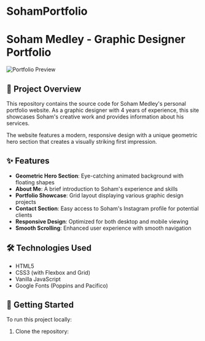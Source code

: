 # SohamPortfolio
# Soham Medley - Graphic Designer Portfolio

![Portfolio Preview](https://placeholder.com/1200x630)

## 🎨 Project Overview

This repository contains the source code for Soham Medley's personal portfolio website. As a graphic designer with 4 years of experience, this site showcases Soham's creative work and provides information about his services.

The website features a modern, responsive design with a unique geometric hero section that creates a visually striking first impression.

## ✨ Features

- **Geometric Hero Section**: Eye-catching animated background with floating shapes
- **About Me**: A brief introduction to Soham's experience and skills
- **Portfolio Showcase**: Grid layout displaying various graphic design projects
- **Contact Section**: Easy access to Soham's Instagram profile for potential clients
- **Responsive Design**: Optimized for both desktop and mobile viewing
- **Smooth Scrolling**: Enhanced user experience with smooth navigation

## 🛠️ Technologies Used

- HTML5
- CSS3 (with Flexbox and Grid)
- Vanilla JavaScript
- Google Fonts (Poppins and Pacifico)

## 🚀 Getting Started

To run this project locally:

1. Clone the repository:

